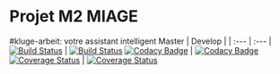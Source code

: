 # Projet M2 MIAGE 
#kluge-arbeit: votre assistant intelligent 
 Master | Develop |
| :--- | :--- |
[![Build Status](https://travis-ci.org/amokrane-zatout/PSI_kluge_arbeit.svg?branch=master)](https://travis-ci.org/amokrane-zatout/PSI_kluge_arbeit) | [![Build Status](https://travis-ci.org/amokrane-zatout/PSI_kluge_arbeit.svg?branch=develop)](https://travis-ci.org/amokrane-zatout/PSI_kluge_arbeit)
[![Codacy Badge](https://api.codacy.com/project/badge/Grade/5c877b5c585048d98fcae1483d62565a)](https://www.codacy.com/app/amokrane.zatout/PSI_kluge_arbeit?utm_source=github.com&amp;utm_medium=referral&amp;utm_content=amokrane-zatout/PSI_kluge_arbeit&amp;utm_campaign=Badge_Grade) | [![Codacy Badge](https://api.codacy.com/project/badge/Grade/5c877b5c585048d98fcae1483d62565a)](https://www.codacy.com/app/amokrane.zatout/PSI_kluge_arbeit?utm_source=github.com&amp;utm_medium=referral&amp;utm_content=amokrane-zatout/PSI_kluge_arbeit&amp;utm_campaign=Badge_Grade)
[![Coverage Status](https://coveralls.io/repos/github/amokrane-zatout/PSI_kluge_arbeit/badge.svg?branch=master)](https://coveralls.io/github/amokrane-zatout/PSI_kluge_arbeit?branch=master) | [![Coverage Status](https://coveralls.io/repos/github/amokrane-zatout/PSI_kluge_arbeit/badge.svg?branch=develop)](https://coveralls.io/github/amokrane-zatout/PSI_kluge_arbeit?branch=develop)
